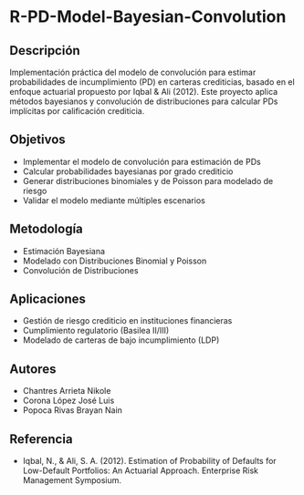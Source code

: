 # R-PD-Model-Bayesian-Convolution

## Descripción

Implementación práctica del modelo de convolución para estimar probabilidades de incumplimiento (PD) en carteras crediticias, basado en el enfoque actuarial propuesto por Iqbal & Ali (2012). Este proyecto aplica métodos bayesianos y convolución de distribuciones para calcular PDs implícitas por calificación crediticia.

## Objetivos

- Implementar el modelo de convolución para estimación de PDs
- Calcular probabilidades bayesianas por grado crediticio
- Generar distribuciones binomiales y de Poisson para modelado de riesgo
- Validar el modelo mediante múltiples escenarios

## Metodología

- Estimación Bayesiana
- Modelado con Distribuciones Binomial y Poisson
- Convolución de Distribuciones

## Aplicaciones

- Gestión de riesgo crediticio en instituciones financieras
- Cumplimiento regulatorio (Basilea II/III)
- Modelado de carteras de bajo incumplimiento (LDP)

## Autores

- Chantres Arrieta Nikole
- Corona López José Luis
- Popoca Rivas Brayan Nain

## Referencia

- Iqbal, N., & Ali, S. A. (2012). Estimation of Probability of Defaults for Low-Default Portfolios: An Actuarial Approach. Enterprise Risk Management Symposium.
